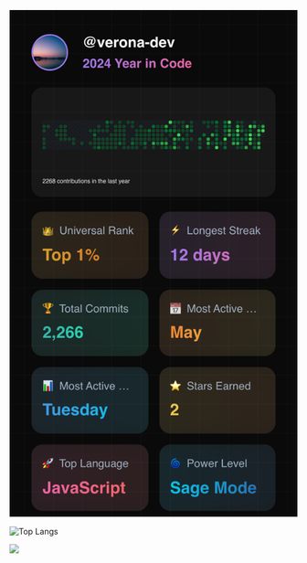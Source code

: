 ![test](git-wrapped-verona-dev.png)

![Top Langs](https://github-readme-stats.vercel.app/api/top-langs/?username=verona-dev&hide_progress=true&theme=radical)

![](https://visitor-badge.laobi.icu/badge?page_id=verona-hub.verona-hub)
